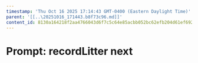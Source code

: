 ```yaml
---
timestamp: 'Thu Oct 16 2025 17:14:43 GMT-0400 (Eastern Daylight Time)'
parent: '[[..\20251016_171443.b8f73c96.md]]'
content_id: 8130a164218f2aa4766043d6f7c5c64e85acbb052bc62efb204d61ef6927dc05
---
```


# Prompt: recordLitter next

